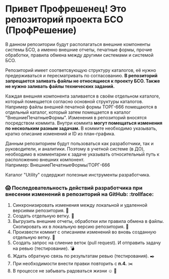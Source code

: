 # Привет Профрешенец! Это репозиторий проекта БСО (ПрофРешение)

В данном репозитории будут располагаться внешние компоненты системы БСО, а именно внешние отчеты, печатные формы, прочие обработки, правила обмена между другими системами и системой БСО.

Репозиторий имеет соответсвующую структуру каталогов, её нужно предерживаться и пересматривать по согласованию. **В репозиторий запрещается заливать файлы не относящиеся к проекту БСО. Также не нужно заливать файлы технических заданий.**

Каждая внешняя компонента заливается в своём отдельном каталоге, который помещается согласно основной структуры каталогов. Например файлы внешней печатной формы ТОРГ-666 помещаются в отдельный каталог, который затем помещается в каталог "ВнешниеПечатныеФормы". Изменения в репозиторий вносятся посредством коммита. Внутри коммита **могут помещаться изменения по нескольким разным задачам.** В коммите необходимо указывать, кратко описание изменений и ID из план-графика.

Данным репозиторием будут пользоваться как разработчики, так и руководители, и аналитики. Поэтому в учетной системе (в ДО), необходимо в комментарии к задаче указывать относительный путь к расположению внешних компонент.   
Например: ВнешниеПечатныеФормы/ТОРГ-666  

Каталог "Utility" содерджит полезные инструменты разработчика.

### :scream: Последовательность действий разработчика при внесении изменений в репозиторий на GitHub: :trollface:
1. Синхронизировать изменения между локальной и удаленной версиями репозитория. :dizzy:
2. Создать отдельную ветку. :two_men_holding_hands:
3. Выгрузить внешние отчеты, обработки или правила обмена в файлы. Скопировать их в локальную версию репозитория. :floppy_disk:
4. Произвести коммит с описанием изменений во вновь созданную отдельную ветку. :gift:
5. Создать запрос на слиение веток (pull request). И отправить задачу на ревью (тестирование). :bomb:
6. Ждать обратную связь по результатам ревью (тестирования). :black_nib:
7. При необходимости внести правки повторить с **п.4.** :scissors:
8. В процессе не забывать радоваться жизни :relaxed: :wine_glass: